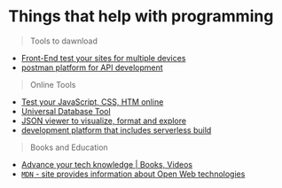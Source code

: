 # Things that help with programming

>Tools to dawnload

- [Front-End test your sites for multiple devices](https://responsively.app/)
- [postman platform for API development](https://www.postman.com/)

>Online Tools

- [Test your JavaScript, CSS, HTM online](https://jsfiddle.net/)
- [Universal Database Tool](https://dbeaver.io/)
- [JSON viewer to visualize, format and explore](https://jsoncrack.com/)
- [development platform that includes serverless build](https://www.netlify.com/)

>Books and Education

- [Advance your tech knowledge | Books, Videos](https://www.packtpub.com/en-us)
- [`MDN` -  site provides information about Open Web technologies](https://developer.mozilla.org/en-US/)
